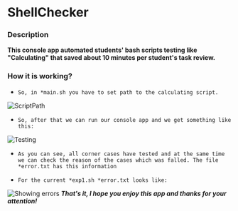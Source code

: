 # ShellChecker

### Description
**This console app automated students' bash scripts testing like "Calculating" that saved about 10 minutes per student's task review.**

### How it is working?

- ```So, in *main.sh you have to set path to the calculating script.```

![ScriptPath](https://user-images.githubusercontent.com/73281386/98115427-dcf7ae00-1eb7-11eb-85da-5f703b9219e8.png)

- ```So, after that we can run our console app and we get something like this:```

![Testing](https://user-images.githubusercontent.com/73281386/98115436-e123cb80-1eb7-11eb-87bd-986f1d5f2dc3.png)

- ```As you can see, all corner cases have tested and at the same time we can check the reason of the cases which was falled. The file *error.txt has this information```


- ```For the current *exp1.sh *error.txt looks like:```

![Showing errors](https://user-images.githubusercontent.com/73281386/98115430-dec17180-1eb7-11eb-836e-720b69e3d060.png)
***That's it, I hope you enjoy this app and thanks for your attention!***
